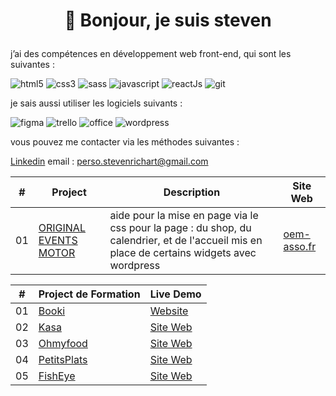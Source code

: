 # <p align=center>👋 Bonjour, je suis steven</p>

j’ai des compétences en développement web front-end, qui sont les suivantes :

![html5](https://img.shields.io/badge/HTML5-E34F26?style=for-the-badge&logo=html5&logoColor=white)
![css3](https://img.shields.io/badge/CSS3-1572B6?style=for-the-badge&logo=css3&logoColor=white)
![sass](https://img.shields.io/badge/Sass-CC6699?style=for-the-badge&logo=sass&logoColor=white)
![javascript](https://img.shields.io/badge/JavaScript-323330?style=for-the-badge&logo=javascript&logoColor=F7DF1E)
![reactJs](https://img.shields.io/badge/React-20232A?style=for-the-badge&logo=react&logoColor=61DAFB)
![git](https://img.shields.io/badge/GIT-E44C30?style=for-the-badge&logo=git&logoColor=white)

je sais aussi utiliser les logiciels suivants :

![figma](https://img.shields.io/badge/Figma-F24E1E?style=for-the-badge&logo=figma&logoColor=white)
![trello](https://img.shields.io/badge/Trello-0052CC?style=for-the-badge&logo=trello&logoColor=white)
![office](https://img.shields.io/badge/Microsoft_Office-D83B01?style=for-the-badge&logo=microsoft-office&logoColor=white)
![wordpress](https://img.shields.io/badge/wordpress-blue?style=for-the-badge&logo=wordpress&logoColor=white)

vous pouvez me contacter via les méthodes suivantes :

[Linkedin](https://www.linkedin.com/in/steven-richart-2602481bb/)
email : perso.stevenrichart@gmail.com

|  #  | Project                                                                                                          | Description                                                                        | Site Web                                                                         |
| :-: | --------------------------------------------------------------------------------------------------------------------------- |     --------------------------------------------------------------------------------- | --------------------------------------------------------------------------------- |
| 01  | [ORIGINAL EVENTS MOTOR](https://www.facebook.com/oemfr)                                | aide pour la mise en page via le css pour la page : du shop, du calendrier, et de l'accueil mis en place de certains widgets avec wordpress               | [oem-asso.fr](https://oem-asso.fr)  

|  #  | Project de Formation                                                                                                                | Live Demo                                                                         |
| :-: | --------------------------------------------------------------------------------------------------------------------------- |     --------------------------------------------------------------------------------- |
| 01  | [Booki](https://github.com/Miyuki62/Booki)                                | [Website](https://miyuki62.github.io/Booki/)               |
| 02  | [Kasa](https://github.com/Miyuki62/Developpez-une-application-Web-avec-React-et-React-Router)                                | [Site Web](https://developpez-une-application-web-avec-react-et-react-router.vercel.app)               |
| 03  | [Ohmyfood](https://github.comMiyuki62/Dynamisez-une-page-web-avec-des-animations-CSS)                          | [Site Web](https://miyuki62.github.io/Dynamisez-une-page-web-avec-des-animations-CSS/)          |
| 04  | [PetitsPlats](https://github.com/Miyuki62/Developpez-un-algorithme-de-recherche-en-JavaScript)                               | [Site Web](https://miyuki62.github.io/Developpez-un-algorithme-de-recherche-en-JavaScript/)                   |
| 05  | [FishEye](https://github.com/Miyuki62/Front-End-Fisheye)                               | [Site Web](https://miyuki62.github.io/Front-End-Fisheye/)                |

<!--
**Miyuki62/Miyuki62** is a ✨ _special_ ✨ repository because its `README.md` (this file) appears on your GitHub profile.

Here are some ideas to get you started:

- 🔭 I’m currently working on ...
- 🌱 I’m currently learning ...
- 👯 I’m looking to collaborate on ...
- 🤔 I’m looking for help with ...
- 💬 Ask me about ...
- 📫 How to reach me: ...
- 😄 Pronouns: ...
- ⚡ Fun fact: ...
-->
